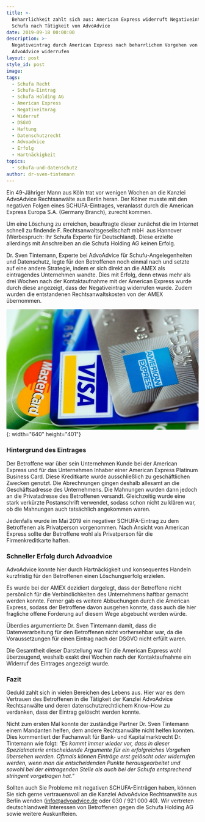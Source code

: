 ```yaml
---
title: >-
  Beharrlichkeit zahlt sich aus: American Express widerruft Negativeintrag bei
  Schufa nach Tätigkeit von AdvoAdvice
date: 2019-09-18 00:00:00
description: >-
  Negativeintrag durch American Express nach beharrlichem Vorgehen von
  AdvoAdvice widerrufen
layout: post
style_id: post
image:
tags:
  - Schufa Recht
  - Schufa-Eintrag
  - Schufa Holding AG
  - American Express
  - Negativeitnrag
  - Widerruf
  - DSGVO
  - Haftung
  - Datenschutzrecht
  - Advoadvice
  - Erfolg
  - Hartnäckigkeit
topics:
  - schufa-und-datenschutz
author: dr-sven-tintemann
---
```


Ein 49-J&auml;hriger Mann aus Köln trat vor wenigen Wochen an die Kanzlei AdvoAdvice Rechtsanw&auml;lte aus Berlin heran. Der Kölner musste mit den negativen Folgen eines SCHUFA-Eintrages, veranlasst durch die American Express Europa S.A. (Germany Branch), zurecht kommen.

Um eine Löschung zu erreichen, beauftragte dieser zun&auml;chst die im Internet schnell zu findende F. Rechtsanwaltsgesellschaft mbH&nbsp; aus Hannover (Werbespruch: Ihr Schufa Experte f&uuml;r Deutschland). Diese erzielte allerdings mit Anschreiben an die Schufa Holding AG keinen Erfolg.

Dr. Sven Tintemann, Experte bei AdvoAdvice f&uuml;r Schufu-Angelegenheiten und Datenschutz, legte f&uuml;r den Betroffenen noch einmal nach und setzte auf eine andere Strategie, indem er sich direkt an die AMEX als eintragendes Unternehmen wandte. Dies mit Erfolg, denn etwas mehr als drei Wochen nach der Kontaktaufnahme mit der American Express wurde durch diese angezeigt, dass der Negativeintrag widerrufen wurde. Zudem wurden die entstandenen Rechtsanwaltskosten von der AMEX &uuml;bernommen.

![](/uploads/american-express-89024-640-6.jpg){: width="640" height="401"}

### Hintergrund des Eintrages

Der Betroffene war &uuml;ber sein Unternehmen Kunde bei der American Express und f&uuml;r das Unternehmen Inhaber einer American Express Platinum Business Card. Diese Kreditkarte wurde ausschlie&szlig;lich zu gesch&auml;ftlichen Zwecken genutzt. Die Abrechnungen gingen deshalb allesamt an die Gesch&auml;ftsadresse des Unternehmens. Die Mahnungen wurden dann jedoch an die Privatadresse des Betroffenen versandt. Gleichzeitig wurde eine stark verk&uuml;rzte Postanschrift verwendet, sodass schon nicht zu kl&auml;ren war, ob die Mahnungen auch tats&auml;chlich angekommen waren.

Jedenfalls wurde im Mai 2019 ein negativer SCHUFA-Eintrag zu dem Betroffenen als Privatperson vorgenommen. Nach Ansicht von American Express sollte der Betroffene wohl als Privatperson f&uuml;r die Firmenkreditkarte haften.

### Schneller Erfolg durch Advoadvice

AdvoAdvice konnte hier durch Hartn&auml;ckigkeit und konsequentes Handeln kurzfristig f&uuml;r den Betroffenen einen Löschungserfolg erzielen.

Es wurde bei der AMEX dezidiert dargelegt, dass der Betroffene nicht persönlich f&uuml;r die Verbindlichkeiten des Unternehmens haftbar gemacht werden konnte. Ferner gab es weitere Abbuchungen durch die American Express, sodass der Betroffene davon ausgehen konnte, dass auch die hier fragliche offene Forderung auf diesem Wege abgebucht werden w&uuml;rde.

&Uuml;berdies argumentierte Dr. Sven Tintemann damit, dass die Datenverarbeitung f&uuml;r den Betroffenen nicht vorhersehbar war, da die Voraussetzungen f&uuml;r einen Eintrag nach der DSGVO nicht erf&uuml;llt waren.

Die Gesamtheit dieser Darstellung war f&uuml;r die American Express wohl &uuml;berzeugend, weshalb exakt drei Wochen nach der Kontaktaufnahme ein Widerruf des Eintrages angezeigt wurde.

### Fazit

Geduld zahlt sich in vielen Bereichen des Lebens aus. Hier war es dem Vertrauen des Betroffenen in die T&auml;tigkeit der Kanzlei AdvoAdvice Rechtsanw&auml;lte und deren datenschutzrechtlichem Know-How zu verdanken, dass der Eintrag gelöscht werden konnte.

Nicht zum ersten Mal konnte der zust&auml;ndige Partner Dr. Sven Tintemann einem Mandanten helfen, dem andere Rechtsanw&auml;lte nicht helfen konnten. Dies kommentiert der Fachanwalt f&uuml;r Bank- und Kapitalmarktrecht Dr. Tintemann wie folgt:&nbsp;*"Es kommt immer wieder vor, dass in dieser Spezialmaterie entscheidende Argumente f&uuml;r ein erfolgreiches Vorgehen &uuml;bersehen werden. Oftmals können Eintr&auml;ge erst gelöscht oder widerrufen werden, wenn man die entscheidenden Punkte herausgearbeitet und sowohl bei der eintragenden Stelle als auch bei der Schufa entsprechend stringent vorgetragen hat."*

Sollten auch Sie Probleme mit negativen SCHUFA-Eintr&auml;gen haben, können Sie sich gerne vertrauensvoll an die Kanzlei AdvoAdvice Rechtsanw&auml;lte aus Berlin wenden (info@advoadvice.de oder 030 / 921 000 40). Wir vertreten deutschlandweit Interessen von Betroffenen gegen die Schufa Holding AG sowie weitere Auskunfteien.&nbsp;